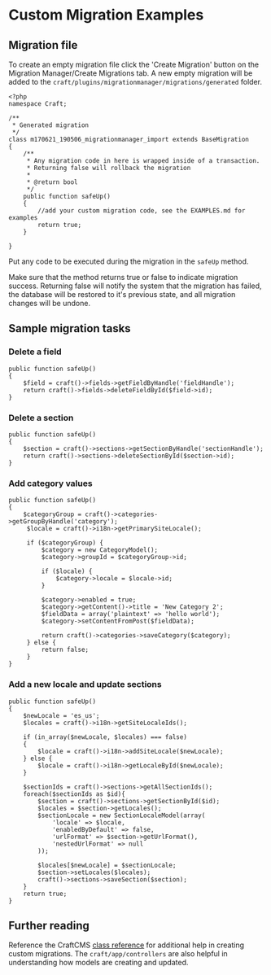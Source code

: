 # Custom Migration Examples

## Migration file
To create an empty migration file click the 'Create Migration' button on the Migration Manager/Create Migrations tab. A new empty migration will be added to the `craft/plugins/migrationmanager/migrations/generated` folder.
```
<?php
namespace Craft;

/**
 * Generated migration
 */
class m170621_190506_migrationmanager_import extends BaseMigration
{
	/**
	 * Any migration code in here is wrapped inside of a transaction.
	 * Returning false will rollback the migration
	 *
	 * @return bool
	 */
	public function safeUp()
	{
	    //add your custom migration code, see the EXAMPLES.md for examples
        return true;
    }

}
```

Put any code to be executed during the migration in the `safeUp` method.

Make sure that the method returns true or false to indicate migration success. Returning false will notify the system that the migration has failed, the database will be restored to it's previous state, and all migration changes will be undone.

## Sample migration tasks

### Delete a field

```
public function safeUp()
{
    $field = craft()->fields->getFieldByHandle('fieldHandle');
    return craft()->fields->deleteFieldById($field->id);
}
```

### Delete a section
```
public function safeUp()
{
    $section = craft()->sections->getSectionByHandle('sectionHandle');
    return craft()->sections->deleteSectionById($section->id);
}
```

### Add category values
```
public function safeUp()
{
    $categoryGroup = craft()->categories->getGroupByHandle('category');
     $locale = craft()->i18n->getPrimarySiteLocale();
     
     if ($categoryGroup) {
         $category = new CategoryModel();
         $category->groupId = $categoryGroup->id;
     
         if ($locale) {
             $category->locale = $locale->id;
         }
     
         $category->enabled = true;
         $category->getContent()->title = 'New Category 2';
         $fieldData = array('plaintext' => 'hello world');
         $category->setContentFromPost($fieldData);
     
         return craft()->categories->saveCategory($category);
     } else {
         return false;
     }
}
```

### Add a new locale and update sections
```
public function safeUp()
{
    $newLocale = 'es_us';
    $locales = craft()->i18n->getSiteLocaleIds();
    
    if (in_array($newLocale, $locales) === false)
    {
        $locale = craft()->i18n->addSiteLocale($newLocale);
    } else {
        $locale = craft()->i18n->getLocaleById($newLocale);
    }
    
    $sectionIds = craft()->sections->getAllSectionIds();
    foreach($sectionIds as $id){
        $section = craft()->sections->getSectionById($id);
        $locales = $section->getLocales();
        $sectionLocale = new SectionLocaleModel(array(
            'locale' => $locale,
            'enabledByDefault' => false,
            'urlFormat' => $section->getUrlFormat(),
            'nestedUrlFormat' => null
        ));
    
        $locales[$newLocale] = $sectionLocale;
        $section->setLocales($locales);
        craft()->sections->saveSection($section);
    }
    return true;
}
```

## Further reading
Reference the CraftCMS [class reference](https://craftcms.com/classreference/) for additional help in creating custom migrations. The `craft/app/controllers` are also helpful in understanding how models are creating and updated.


